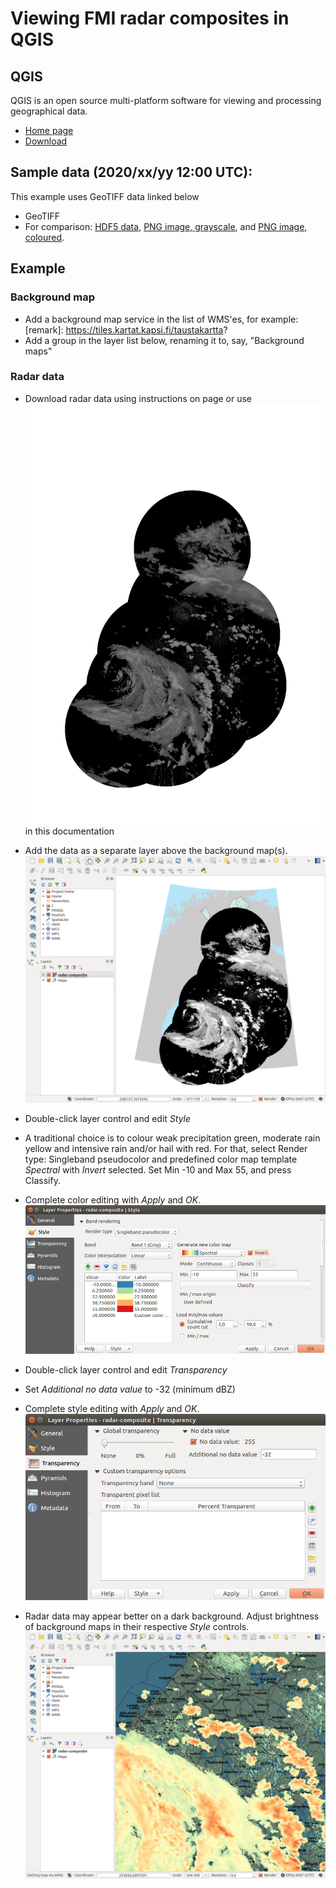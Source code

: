# Viewing FMI radar composites in QGIS

## QGIS

QGIS is an open source multi-platform software for viewing and processing geographical data.

* [Home page](https://qgis.org/)
* [Download](https://qgis.org/en/site/forusers/download.html)

## Sample data (2020/xx/yy 12:00 UTC):

This example uses GeoTIFF data linked below
* GeoTIFF
* For comparison: [HDF5 data](./composite.h5), [PNG image, grayscale](./composite.png), and [PNG image, coloured](./composite-rgb.png).

## Example


### Background map

* Add a background map service in the list of WMS'es, for example:
  [remark]: https://tiles.kartat.kapsi.fi/taustakartta?
* Add a group in the layer list below, renaming it to, say, "Background maps"

### Radar data

* Download radar data using instructions on page
  or use ![GeoTIFF data linked](radar-composite.tif) in this documentation 
* Add the data as a separate layer above the background map(s).
  ![Raw (grayscale) radar image composite](./qgis-radar-gray.png)

* Double-click layer control and edit *Style*
* A traditional choice is to colour weak precipitation green, moderate rain
  yellow and intensive rain and/or hail with red. For that, 
  select Render type: Singleband pseudocolor and
  predefined color map template *Spectral* with *Invert* selected.
  Set Min -10 and Max 55, and press Classify.
 * Complete color editing with *Apply* and *OK*.
  ![Adding color](./qgis-color.png)
  

* Double-click layer control and edit *Transparency* 
* Set *Additional no data value* to -32 (minimum dBZ)
* Complete style editing with *Apply* and *OK*.
  ![Adjusting transparency](./qgis-transparency.png)

* Radar data may appear better on a dark background.
  Adjust brightness of background maps in their respective
  *Style* controls.
  ![Example1: darker map](./qgis-map-darker.png)




